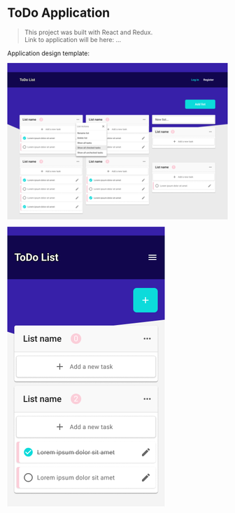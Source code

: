 # ToDo Application

> This project was built with React and Redux.\
> Link to application will be here: ...

Application design template: 

![](images/Desktop.png)

![](images/Mobile.png)
